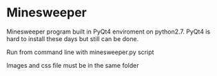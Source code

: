 # Minesweeper

Minesweeper program built in PyQt4 enviroment on python2.7.  PyQt4 is hard to install these days but still can be done.

Run from command line with minesweeper.py script

Images and css file must be in the same folder
